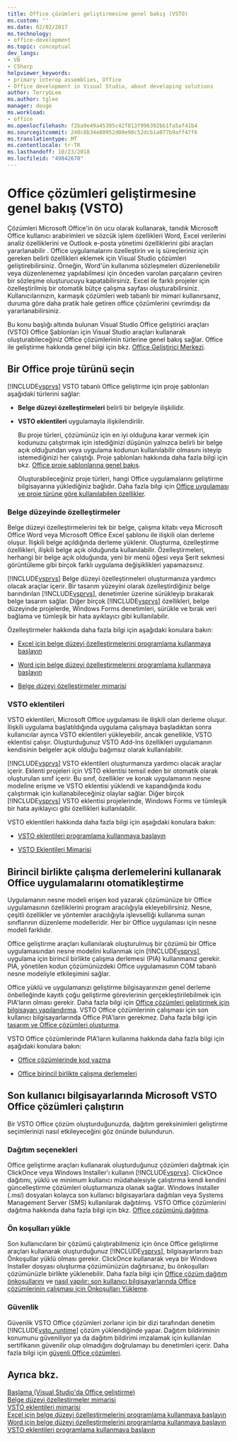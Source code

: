 ```yaml
---
title: Office çözümleri geliştirmesine genel bakış (VSTO)
ms.custom: ''
ms.date: 02/02/2017
ms.technology:
- office-development
ms.topic: conceptual
dev_langs:
- VB
- CSharp
helpviewer_keywords:
- primary interop assemblies, Office
- Office development in Visual Studio, about developing solutions
author: TerryGLee
ms.author: tglee
manager: douge
ms.workload:
- office
ms.openlocfilehash: f2ba9e49a45305c42f813f996392bb1fa5af41b4
ms.sourcegitcommit: 240c8b34e80952d00e90c52dcb1a077b9aff47f6
ms.translationtype: MT
ms.contentlocale: tr-TR
ms.lasthandoff: 10/23/2018
ms.locfileid: "49842670"
---
```

# <a name="office-solutions-development-overview-vsto"></a>Office çözümleri geliştirmesine genel bakış (VSTO)
  Çözümleri Microsoft Office'in ön ucu olarak kullanarak, tanıdık Microsoft Office kullanıcı arabirimleri ve sözcük işlem özellikleri Word, Excel verilerini analiz özelliklerini ve Outlook e-posta yönetimi özelliklerini gibi araçları yararlanabilir . Office uygulamalarını özelleştirin ve iş süreçleriniz için gereken belirli özellikleri eklemek için Visual Studio çözümleri geliştirebilirsiniz. Örneğin, Word'ün kullanıma sözleşmeleri düzenlenebilir veya düzenlenemez yapılabilmesi için önceden varolan parçaların çeviren bir sözleşme oluşturucuyu kapatabilirsiniz. Excel ile farklı projeler için özelleştirilmiş bir otomatik bütçe çalışma sayfası oluşturabilirsiniz. Kullanıcılarınızın, karmaşık çözümleri web tabanlı bir mimari kullanırsanız, duruma göre daha pratik hale getiren office çözümlerini çevrimdışı da yararlanabilirsiniz.  
  
 Bu konu başlığı altında bulunan Visual Studio Office geliştirici araçları (VSTO) Office Şablonları için Visual Studio araçları kullanarak oluşturabileceğiniz Office çözümlerinin türlerine genel bakış sağlar. Office ile geliştirme hakkında genel bilgi için bkz. [Office Geliştirici Merkezi](https://dev.office.com/).  
  
## <a name="choose-an-office-project-type"></a>Bir Office proje türünü seçin  
 [!INCLUDE[vsprvs](../sharepoint/includes/vsprvs-md.md)] VSTO tabanlı Office geliştirme için proje şablonları aşağıdaki türlerini sağlar:  
  
- **Belge düzeyi özelleştirmeleri** belirli bir belgeyle ilişkilidir.  
  
- **VSTO eklentileri** uygulamayla ilişkilendirilir.  
  
  Bu proje türleri, çözümünüz için en iyi olduğuna karar vermek için kodunuzu çalıştırmak için istediğinizi düşünün yalnızca belirli bir belge açık olduğundan veya uygulama kodunun kullanılabilir olmasını isteyip istemediğinizi her çalıştığı. Proje şablonları hakkında daha fazla bilgi için bkz. [Office proje şablonlarına genel bakış](../vsto/office-project-templates-overview.md).  
  
  Oluşturabileceğiniz proje türleri, hangi Office uygulamalarını geliştirme bilgisayarına yüklediğiniz bağlıdır. Daha fazla bilgi için [Office uygulaması ve proje türüne göre kullanılabilen özellikler](../vsto/features-available-by-office-application-and-project-type.md).  
  
### <a name="document-level-customizations"></a>Belge düzeyinde özelleştirmeler  
 Belge düzeyi özelleştirmelerini tek bir belge, çalışma kitabı veya Microsoft Office Word veya Microsoft Office Excel şablonu ile ilişkili olan derleme oluşur. İlişkili belge açıldığında derleme yüklenir. Oluşturma, özelleştirme özellikleri, ilişkili belge açık olduğunda kullanılabilir. Özelleştirmeleri, herhangi bir belge açık olduğunda, yeni bir menü öğesi veya Şerit sekmesi görüntüleme gibi birçok farklı uygulama değişiklikleri yapamazsınız.  
  
 [!INCLUDE[vsprvs](../sharepoint/includes/vsprvs-md.md)] Belge düzeyi özelleştirmeleri oluşturmanıza yardımcı olacak araçlar içerir. Bir tasarım yüzeyini olarak özelleştirdiğiniz belge barındırılan [!INCLUDE[vsprvs](../sharepoint/includes/vsprvs-md.md)], denetimler üzerine sürükleyip bırakarak belge tasarım sağlar. Diğer birçok [!INCLUDE[vsprvs](../sharepoint/includes/vsprvs-md.md)] özellikleri, belge düzeyinde projelerde, Windows Forms denetimleri, sürükle ve bırak veri bağlama ve tümleşik bir hata ayıklayıcı gibi kullanılabilir.  
  
 Özelleştirmeler hakkında daha fazla bilgi için aşağıdaki konulara bakın:  
  
-   [Excel için belge düzeyi özelleştirmelerini programlama kullanmaya başlayın](../vsto/getting-started-programming-document-level-customizations-for-excel.md)  
  
-   [Word için belge düzeyi özelleştirmelerini programlama kullanmaya başlayın](../vsto/getting-started-programming-document-level-customizations-for-word.md)  
  
-   [Belge düzeyi özelleştirmeler mimarisi](../vsto/architecture-of-document-level-customizations.md)  
  
### <a name="vsto-add-ins"></a>VSTO eklentileri  
 VSTO eklentileri, Microsoft Office uygulaması ile ilişkili olan derleme oluşur. İlişkili uygulama başlatıldığında uygulama çalışmaya başladıktan sonra kullanıcılar ayrıca VSTO eklentileri yükleyebilir, ancak genellikle, VSTO eklentisi çalışır. Oluşturduğunuz VSTO Add-Ins özellikleri uygulamanın kendisinin belgeler açık olduğu bağımsız olarak kullanılabilir.  
  
 [!INCLUDE[vsprvs](../sharepoint/includes/vsprvs-md.md)] VSTO eklentileri oluşturmanıza yardımcı olacak araçlar içerir. Eklenti projeleri için VSTO eklentisi temsil eden bir otomatik olarak oluşturulan sınıf içerir. Bu sınıf, özellikler ve konak uygulamanın nesne modeline erişme ve VSTO eklentisi yüklendi ve kapandığında kodu çalıştırmak için kullanabileceğiniz olaylar sağlar. Diğer birçok [!INCLUDE[vsprvs](../sharepoint/includes/vsprvs-md.md)] VSTO eklentisi projelerinde, Windows Forms ve tümleşik bir hata ayıklayıcı gibi özellikleri kullanılabilir.  
  
 VSTO eklentileri hakkında daha fazla bilgi için aşağıdaki konulara bakın:  
  
-   [VSTO eklentileri programlama kullanmaya başlayın](../vsto/getting-started-programming-vsto-add-ins.md)  
  
-   [VSTO Eklentileri Mimarisi](../vsto/architecture-of-vsto-add-ins.md)  
  
## <a name="automate-office-applications-by-using-primary-interop-assemblies"></a>Birincil birlikte çalışma derlemelerini kullanarak Office uygulamalarını otomatikleştirme  
 Uygulamanın nesne modeli erişen kod yazarak çözümünüze bir Office uygulamasının özelliklerini program aracılığıyla ekleyebilirsiniz. Nesne, çeşitli özellikler ve yöntemler aracılığıyla işlevselliği kullanıma sunan sınıflarının düzenleme modelleridir. Her bir Office uygulaması için nesne modeli farklıdır.  
  
 Office geliştirme araçları kullanılarak oluşturulmuş bir çözümü bir Office uygulamasından nesne modelini kullanmak için [!INCLUDE[vsprvs](../sharepoint/includes/vsprvs-md.md)], uygulama için birincil birlikte çalışma derlemesi (PIA) kullanmanız gerekir. PIA, yönetilen kodun çözümünüzdeki Office uygulamasının COM tabanlı nesne modeliyle etkileşimini sağlar.  
  
 Office yüklü ve uygulamanızı geliştirme bilgisayarınızın genel derleme önbelleğinde kayıtlı çoğu geliştirme görevlerinin gerçekleştirilebilmek için PIA'ların olması gerekir. Daha fazla bilgi için [Office çözümleri geliştirmek için bilgisayarı yapılandırma](../vsto/configuring-a-computer-to-develop-office-solutions.md). VSTO Office çözümlerinin çalışması için son kullanıcı bilgisayarlarında Office PIA'ların gerekmez. Daha fazla bilgi için [tasarım ve Office çözümleri oluşturma](../vsto/designing-and-creating-office-solutions.md).  
  
 VSTO Office çözümlerinde PIA'ların kullanma hakkında daha fazla bilgi için aşağıdaki konulara bakın:  
  
-   [Office çözümlerinde kod yazma](../vsto/writing-code-in-office-solutions.md)  
  
-   [Office birincil birlikte çalışma derlemeleri](../vsto/office-primary-interop-assemblies.md)  
  
## <a name="run-microsoft-vsto-office-solutions-on-end-user-computers"></a>Son kullanıcı bilgisayarlarında Microsoft VSTO Office çözümleri çalıştırın  
 Bir VSTO Office çözüm oluşturduğunuzda, dağıtım gereksinimleri geliştirme seçimlerinizi nasıl etkileyeceğini göz önünde bulundurun.  
  
### <a name="deployment-options"></a>Dağıtım seçenekleri  
 Office geliştirme araçları kullanarak oluşturduğunuz çözümleri dağıtmak için ClickOnce veya Windows Installer'ı kullanın [!INCLUDE[vsprvs](../sharepoint/includes/vsprvs-md.md)]. ClickOnce dağıtımı, yüklü ve minimum kullanıcı müdahalesiyle çalıştırma kendi kendini güncelleştirme çözümleri oluşturmanıza olanak sağlar. Windows Installer (*.msi*) dosyaları kolayca son kullanıcı bilgisayarlara dağıtılan veya Systems Management Server (SMS) kullanılarak dağıtılmış. VSTO Office çözümlerini dağıtma hakkında daha fazla bilgi için bkz. [Office çözümünü dağıtma](../vsto/deploying-an-office-solution.md).  
  
### <a name="install-prerequisites"></a>Ön koşulları yükle  
 Son kullanıcıların bir çözümü çalıştırabilmeniz için önce Office geliştirme araçları kullanarak oluşturduğunuz [!INCLUDE[vsprvs](../sharepoint/includes/vsprvs-md.md)], bilgisayarlarını bazı Önkoşullar yüklü olması gerekir. ClickOnce kullanarak veya bir Windows Installer dosyası oluşturma çözümünüzün dağıtırsanız, bu önkoşulları çözümünüzle birlikte yüklenebilir. Daha fazla bilgi için [Office çözüm dağıtım önkoşullarını](http://msdn.microsoft.com/9f672809-43a3-40a1-9057-397ce3b5126e) ve [nasıl yapılır: son kullanıcı bilgisayarlarında Office çözümlerinin çalışması için Önkoşulları Yükleme](http://msdn.microsoft.com/74dd2c52-838f-4abf-b2b4-4d7b0c2a0a98).  
  
### <a name="security"></a>Güvenlik  
 Güvenlik VSTO Office çözümleri zorlanır için bir dizi tarafından denetim [!INCLUDE[vsto_runtime](../vsto/includes/vsto-runtime-md.md)] çözüm yüklendiğinde yapar. Dağıtım bildiriminin konumunu güveniliyor ya da dağıtım bildirimi imzalamak için kullanılan sertifikanın güvenilir olup olmadığını doğrulamayı bu denetimleri içerir. Daha fazla bilgi için [güvenli Office çözümleri](../vsto/securing-office-solutions.md).  
  
## <a name="see-also"></a>Ayrıca bkz.  
 [Başlama &#40;Visual Studio'da Office geliştirme&#41;](../vsto/getting-started-office-development-in-visual-studio.md)   
 [Belge düzeyi özelleştirmeler mimarisi](../vsto/architecture-of-document-level-customizations.md)   
 [VSTO eklentileri mimarisi](../vsto/architecture-of-vsto-add-ins.md)   
 [Excel için belge düzeyi özelleştirmelerini programlama kullanmaya başlayın](../vsto/getting-started-programming-document-level-customizations-for-excel.md)   
 [Word için belge düzeyi özelleştirmelerini programlama kullanmaya başlayın](../vsto/getting-started-programming-document-level-customizations-for-word.md)   
 [VSTO eklentileri programlama kullanmaya başlayın](../vsto/getting-started-programming-vsto-add-ins.md)  
  
  